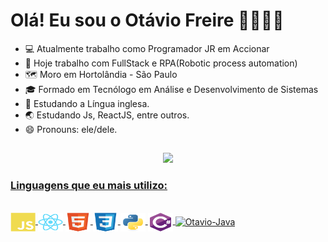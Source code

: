 # Olá! Eu sou o Otávio Freire 👋🏽👨🏽
- 💻 Atualmente trabalho como Programador JR em Accionar
- 🔭 Hoje trabalho com FullStack e RPA(Robotic process automation)
- 🗺 Moro em Hortolândia - São Paulo
- 🎓 Formado em Tecnólogo em Análise e Desenvolvimento de Sistemas
- 🌱 Estudando a Língua inglesa.
- 🌏 Estudando Js, ReactJS, entre outros.
- 😄 Pronouns:  ele/dele.
## 
<div align="center">
  <a href="https://github.com/OtavioFreire">
  <img height="180em" src="https://github-readme-stats.vercel.app/api/top-langs/?username=OtavioFreire&layout=compact&langs_count=7&theme=dark"/>
</div>
  
### Linguagens que eu mais utilizo:
<div style="display: inline_block"><br>
  <img align="center" alt="Otavio-Js" height="30" width="40" src="https://raw.githubusercontent.com/devicons/devicon/master/icons/javascript/javascript-plain.svg">
  <img align="center" alt="Otavio-React" height="30" width="40" src="https://raw.githubusercontent.com/devicons/devicon/master/icons/react/react-original.svg">
  <img align="center" alt="Otavio-HTML" height="30" width="40" src="https://raw.githubusercontent.com/devicons/devicon/master/icons/html5/html5-original.svg">
  <img align="center" alt="Otavio-CSS" height="30" width="40" src="https://raw.githubusercontent.com/devicons/devicon/master/icons/css3/css3-original.svg">
  <img align="center" alt="Otavio-Python" height="30" width="40" src="https://raw.githubusercontent.com/devicons/devicon/master/icons/python/python-original.svg">
  <img align="center" alt="Otavio-Csharp" height="30" width="40" src="https://raw.githubusercontent.com/devicons/devicon/master/icons/csharp/csharp-original.svg">
  <img align="center" alt="Otavio-Java" height="30" width="40" src="https://cdn.jsdelivr.net/gh/devicons/devicon/icons/java/java-original.svg" />
</div>
  

